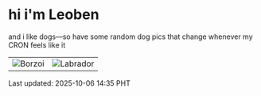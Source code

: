 # hi i'm Leoben

and i like dogs—so have some random dog pics that change whenever my CRON feels like it

|  |  |
|--------|----------|
| ![Borzoi](https://random-dog-vercel.vercel.app/api/random-borzoi?v=1759732541) | ![Labrador](https://random-dog-vercel.vercel.app/api/random-labrador?v=1759732541) |

Last updated: 2025-10-06 14:35 PHT
